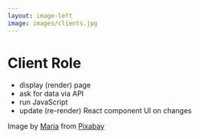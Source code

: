 ```yaml
---
layout: image-left
image: images/clients.jpg
---
```

# Client Role

<v-clicks>
<ul>
<li>display (render) page</li>
<li>ask for data via API</li>
<li>run JavaScript</li>
<li>update (re-render) <span class="featured">React component UI</span> on changes</li>
</ul>
</v-clicks>

<Caption>Image by <a href="https://pixabay.com/users/mariakray-23567841/?utm_source=link-attribution&utm_medium=referral&utm_campaign=image&utm_content=6801334">Maria</a> from <a href="https://pixabay.com//?utm_source=link-attribution&utm_medium=referral&utm_campaign=image&utm_content=6801334">Pixabay</a></Caption>
